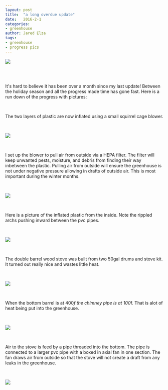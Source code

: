 ```yaml
---
layout: post
title:  "a long overdue update"
date:   2016-2-1
categories:
- greenhouse
author: Jared Elza
tags: 
- greenhouse
- progress pics
---
```


[![](http://i.imgur.com/YcwP2tZ.jpg)](http://i.imgur.com/YcwP2tZ.jpg)

<br><br>

It's hard to believe it has been over a month since my last update! Between the holiday season and all the progress made time has gone 
fast. 
Here is a run down of the progress with pictures:

<br>

The two layers of plastic are now inflated using a small squirrel cage blower. 

<br>

[![](http://i.imgur.com/hdxP2p7.jpg)](http://i.imgur.com/hdxP2p7.jpg)

<br>

I set up the blower to pull air from outside via a HEPA filter. 
The filter will keep unwanted pests, moisture, and debris from finding their way inbetween the plastic. 
Pulling air from outside will ensure the greenhouse is not under negative pressure allowing in drafts of outside air. 
This is most important during the winter months.  

<br>

[![](http://i.imgur.com/gihqs6U.jpg)](http://i.imgur.com/gihqs6U.jpg)

<br>

Here is a picture of the inflated plastic from the inside. 
Note the rippled archs pushing inward between the pvc pipes. 

<br>

[![](http://i.imgur.com/9GOLmUB.jpg)](http://i.imgur.com/9GOLmUB.jpg)

<br>

The double barrel wood stove was built from two 50gal drums and stove kit. 
It turned out really nice and wastes little heat.

<br>

[![](http://i.imgur.com/MMS808l.jpg)](http://i.imgur.com/MMS808l.jpg)

<br>

When the bottom barrel is at 400*f the chimney pipe is at 100*f. 
That is alot of heat being put into the greenhouse. 

<br>

[![](http://i.imgur.com/EgJ5n0O.jpg)](http://i.imgur.com/EgJ5n0O.jpg)

<br>

Air to the stove is feed by a pipe threaded into the bottom. 
The pipe is connected to a larger pvc pipe with a boxed in axial fan in one section. 
The fan draws air from outside so that the stove will not create a draft from any leaks in the greenhouse. 

<br>

[![](http://i.imgur.com/fEnW0Cq.jpg)](http://i.imgur.com/fEnW0Cq.jpg)

<br>







